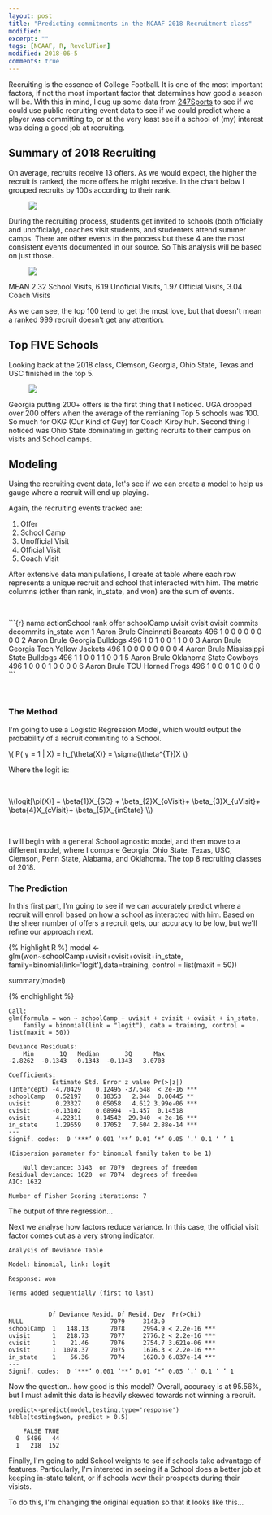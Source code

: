 ```yaml
---
layout: post
title: "Predicting commitments in the NCAAF 2018 Recruitment class"
modified:
excerpt: ""
tags: [NCAAF, R, RevolUTion]
modified: 2018-06-5
comments: true
---
```


 


Recruiting is the essence of College Football. It is one of the most important factors, if not the most important factor that determines how good a season will be. With this in mind, I dug up some data from <a href="https://247sports.com/Season/2018-Football/" target="_blank">247Sports</a> to see if we could use public recruiting event data to see if we could predict where a player was committing to, or at the very least see if a school of (my) interest was doing a good job at recruiting.    


## Summary of 2018 Recruiting

On average, recruits receive 13 offers. As we would expect, the higher the recruit is ranked, the more offers he might receive. In the chart below I grouped recruits by 100s according to their rank. 

<figure>
     <img src="/images/recruiting2018/Tier_offers.jpeg">
    <figcaption></figcaption>
</figure>


During the recruiting process, students get invited to schools (both officially and unofficialy), coaches visit students, and studentets attend summer camps. There are other events in the process but these 4 are the most consistent events documented in our source. So This analysis will be based on just those.


<figure>
     <img src="/images/recruiting2018/Tier_events.jpeg">
    <figcaption></figcaption>
</figure>

MEAN
2.32 School Visits, 6.19 Unoficial Visits, 1.97 Official Visits, 3.04 Coach Visits

As we can see, the top 100 tend to get the most love, but that doesn't mean a ranked 999 recruit doesn't get any attention. 



## Top FIVE Schools

Looking back at the 2018 class, Clemson, Georgia, Ohio State, Texas and USC finished in the top 5. 


<figure>
     <img src="/images/recruiting2018/School_events.jpeg">
    <figcaption></figcaption>
</figure>


Georgia putting 200+ offers is the first thing that I noticed. UGA dropped over 200 offers when the average of the remianing Top 5 schools was 100. So much for OKG (Our Kind of Guy) for Coach Kirby huh. Second thing I noticed was Ohio State dominating in getting recruits to their campus on visits and School camps. 




## Modeling 

Using the recruiting event data, let's see if we can create a model to help us gauge where a recruit will end up playing.

Again, the recruiting events tracked are:

1. Offer
2. School Camp
3. Unofficial Visit
4. Official Visit
5. Coach Visit


After extensive data manipulations, I create at table where each row represents a unique recruit and school that interacted with him. The metric columns (other than rank, in_state, and won) are the sum of events.

<p><br></p>
```{r}
  name        actionSchool                 rank offer schoolCamp uvisit cvisit ovisit commits decommits in_state   won
  <chr>       <fct>                       <dbl> <int>      <int>  <int>  <int>  <int>   <int>     <int>    <dbl> <int>
1 Aaron Brule Cincinnati Bearcats           496     1          0      0      0      0       0         0        0     0
2 Aaron Brule Georgia Bulldogs              496     1          0      1      0      0       1         1        0     0
3 Aaron Brule Georgia Tech Yellow Jackets   496     1          0      0      0      0       0         0        0     0
4 Aaron Brule Mississippi State Bulldogs    496     1          1      0      0      1       1         0        0     1
5 Aaron Brule Oklahoma State Cowboys        496     1          0      0      0      1       0         0        0     0
6 Aaron Brule TCU Horned Frogs              496     1          0      0      0      1       0         0        0     0
```

<p><br></p>


### The Method

I'm going to use a Logistic Regression Model, which would output the probability of a recruit commiting to a School. 


\\( P( y = 1 | X) = h_{\theta(X)} = \sigma(\theta^{T})X \\)

Where the logit is:

<p><br></p>
\\(logit[\pi(X)] = \beta{1}X_{SC} + \beta_{2}X_{oVisit}+ \beta_{3}X_{uVisit}+ \beta{4}X_{cVisit}+ \beta_{5}X_{inState} \\)

<p><br></p>

I will begin with a general School agnostic model, and then move to a different model, where I compare Georgia, Ohio State, Texas, USC, Clemson, Penn State, Alabama, and Oklahoma. The top 8 recruiting classes of 2018.



### The Prediction


In this first part, I'm going to see if we can accurately predict where a recruit will enroll based on how a school as interacted with him. Based on the sheer number of offers a recruit gets, our accuracy to be low, but we'll refine our approach next.


{% highlight R %}
model <-glm(won~schoolCamp+uvisit+cvisit+ovisit+in_state,
            family=binomial(link='logit'),data=training,
            control = list(maxit = 50))

summary(model)
                        
{% endhighlight %}


```{r}
Call:
glm(formula = won ~ schoolCamp + uvisit + cvisit + ovisit + in_state, 
    family = binomial(link = "logit"), data = training, control = list(maxit = 50))

Deviance Residuals: 
    Min       1Q   Median       3Q      Max  
-2.8262  -0.1343  -0.1343  -0.1343   3.0703  

Coefficients:
            Estimate Std. Error z value Pr(>|z|)    
(Intercept) -4.70429    0.12495 -37.648  < 2e-16 ***
schoolCamp   0.52197    0.18353   2.844  0.00445 ** 
uvisit       0.23327    0.05058   4.612 3.99e-06 ***
cvisit      -0.13102    0.08994  -1.457  0.14518    
ovisit       4.22311    0.14542  29.040  < 2e-16 ***
in_state     1.29659    0.17052   7.604 2.88e-14 ***
---
Signif. codes:  0 ‘***’ 0.001 ‘**’ 0.01 ‘*’ 0.05 ‘.’ 0.1 ‘ ’ 1

(Dispersion parameter for binomial family taken to be 1)

    Null deviance: 3143  on 7079  degrees of freedom
Residual deviance: 1620  on 7074  degrees of freedom
AIC: 1632

Number of Fisher Scoring iterations: 7                     
```

The output of thre regression...

Next we analyse how factors reduce variance. In this case, the official visit factor comes out as a very strong indicator. 
```{r}
Analysis of Deviance Table

Model: binomial, link: logit

Response: won

Terms added sequentially (first to last)


           Df Deviance Resid. Df Resid. Dev  Pr(>Chi)    
NULL                        7079     3143.0              
schoolCamp  1   148.13      7078     2994.9 < 2.2e-16 ***
uvisit      1   218.73      7077     2776.2 < 2.2e-16 ***
cvisit      1    21.46      7076     2754.7 3.621e-06 ***
ovisit      1  1078.37      7075     1676.3 < 2.2e-16 ***
in_state    1    56.36      7074     1620.0 6.037e-14 ***
---
Signif. codes:  0 ‘***’ 0.001 ‘**’ 0.01 ‘*’ 0.05 ‘.’ 0.1 ‘ ’ 1                
```

Now the question.. how good is this model? Overall, accuracy is at 95.56%, but I must admit this data is heavily skewed towards not winning a recruit.

```{r}
predict<-predict(model,testing,type='response')
table(testing$won, predict > 0.5)
```

```{r}
    FALSE TRUE
  0  5486   44
  1   218  152
```


Finally, I'm going to add School weights to see if schools take advantage of features. Particularly, I'm intereted in seeing if a School does a better job at keeping in-state talent, or if schools wow their prospects during their visists. 

To do this, I'm changing the original equation so that it looks like this...
